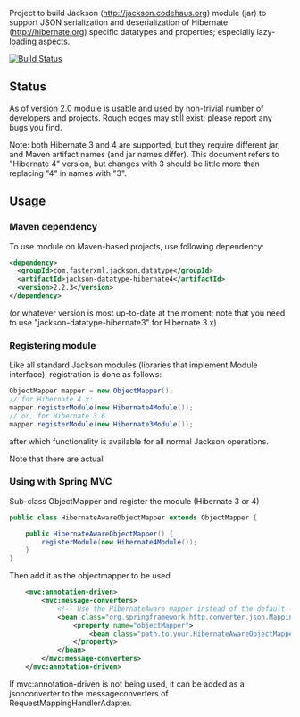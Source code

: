 Project to build Jackson (http://jackson.codehaus.org) module (jar) to support JSON serialization and deserialization of Hibernate (http://hibernate.org) specific datatypes and properties; especially lazy-loading aspects.

[![Build Status](https://fasterxml.ci.cloudbees.com/job/jackson-module-hibernate-master/badge/icon)](https://fasterxml.ci.cloudbees.com/job/jackson-module-hibernate-master/)

## Status

As of version 2.0 module is usable and used by non-trivial number of developers and projects.
Rough edges may still exist; please report any bugs you find.

Note: both Hibernate 3 and 4 are supported, but they require different jar, and Maven artifact names (and jar names differ).
This document refers to "Hibernate 4" version, but changes with 3 should be little more than replacing "4" in names with "3".

## Usage

### Maven dependency

To use module on Maven-based projects, use following dependency:

```xml
<dependency>
  <groupId>com.fasterxml.jackson.datatype</groupId>
  <artifactId>jackson-datatype-hibernate4</artifactId>
  <version>2.2.3</version>
</dependency>    
```

(or whatever version is most up-to-date at the moment; note that you need to use "jackson-datatype-hibernate3" for Hibernate 3.x)

### Registering module

Like all standard Jackson modules (libraries that implement Module interface), registration is done as follows:

```java
ObjectMapper mapper = new ObjectMapper();
// for Hibernate 4.x:
mapper.registerModule(new Hibernate4Module());
// or, for Hibernate 3.6
mapper.registerModule(new Hibernate3Module());
```

after which functionality is available for all normal Jackson operations.

Note that there are actuall 

### Using with Spring MVC

Sub-class ObjectMapper and register the module (Hibernate 3 or 4)

```java
public class HibernateAwareObjectMapper extends ObjectMapper {

    public HibernateAwareObjectMapper() {
        registerModule(new Hibernate4Module());
    }
}
```    

Then add it as the objectmapper to be used

```xml
    <mvc:annotation-driven>
        <mvc:message-converters>
            <!-- Use the HibernateAware mapper instead of the default -->
            <bean class="org.springframework.http.converter.json.MappingJackson2HttpMessageConverter">
                <property name="objectMapper">
                    <bean class="path.to.your.HibernateAwareObjectMapper" />
                </property>
            </bean>
        </mvc:message-converters>
    </mvc:annotation-driven>
```

If mvc:annotation-driven is not being used, it can be added as a jsonconverter to the messageconverters of RequestMappingHandlerAdapter.
